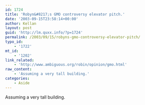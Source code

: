 ```yaml
---
id: 1724
title: 'Robyn&#8217;s GMO controversy elevator pitch.'
date: '2003-09-15T23:58:14+00:00'
author: Kellan
layout: post
guid: 'http://lm.quxx.info/?p=1724'
permalink: /2003/09/15/robyns-gmo-controversy-elevator-pitch/
typo_id:
    - '1722'
mt_id:
    - '1202'
link_related:
    - 'http://www.ambiguous.org/robin/opinion/gmo.html'
raw_content:
    - 'Assuming a very tall building.'
categories:
    - Aside
---
```


Assuming a very tall building.